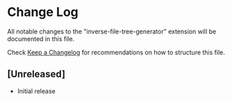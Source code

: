 # Change Log

All notable changes to the "inverse-file-tree-generator" extension will be documented in this file.

Check [Keep a Changelog](http://keepachangelog.com/) for recommendations on how to structure this file.

## [Unreleased]

- Initial release